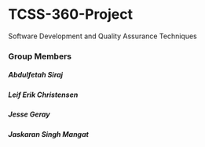 # TCSS-360-Project
Software Development and Quality Assurance Techniques
### Group Members
##### Abdulfetah Siraj
##### Leif Erik Christensen
##### Jesse Geray
##### Jaskaran Singh Mangat
